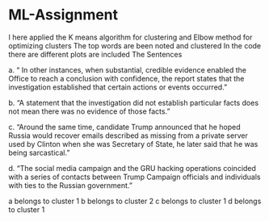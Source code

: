 # ML-Assignment

I here applied the K means algorithm for clustering and Elbow method for optimizing clusters
The top words are been noted and clustered
In the code there are different plots are included
The Sentences

a. “​ In other instances, when substantial, credible evidence enabled the Office to reach a conclusion with
confidence, the report states that the investigation established that certain actions or events occurred.”

b. “A statement that the investigation did not establish particular facts does not mean there was no evidence
of those facts.”

c. “Around the same time, candidate Trump announced that he hoped Russia would recover emails
described as missing from a private server used by Clinton when she was Secretary of State, he later said
that he was being sarcastical.”

d. “The social media campaign and the GRU hacking operations coincided with a series of contacts between
Trump Campaign officials and individuals with ties to the Russian government.”

a belongs to cluster 1
b belongs to cluster 2
c belongs to cluster 1
d belongs to cluster 1
